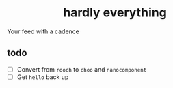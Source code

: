 # <center>hardly everything</center>

Your feed with a cadence

## todo

- [ ] Convert from `rooch` to `choo` and `nanocomponent`
- [ ] Get `hello` back up